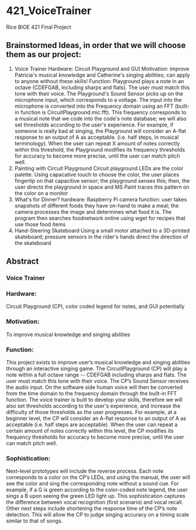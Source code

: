 # 421_VoiceTrainer
Rice BIOE 421 Final Project


## Brainstormed Ideas, in order that we will choose them as our project:

1. Voice Trainer
	Hardware: Circuit Playground and GUI
	Motivation: improve Patricia's musical knowledge and Catherine's singing abilities; can apply to anyone without these skills!
	Function: Playground plays a note in an octave (CDEFGAB, including sharps and flats). The user must match this tone with their voice. The Playground's Sound Sensor picks up on the microphone input, which corresponds to a voltage. The input into the microphone is converted into the Frequency domain using an FFT (built-in function is CircuitPlayground.mic.fft). This frequency corresponds to a musical note that we code into the code's note database; we will also set thresholds according to the user's experience. For example, if someone is really bad at singing, the Playground will consider an A-flat response to an output of A as acceptable. (i.e. half steps, in musical terminology). When the user can repeat X amount of notes correctly within this threshold, the Playground modifies its frequency thresholds for accuracy to become more precise, until the user can match pitch well. 
2. Painting with Circuit Playground
	Circuit playground LEDs are the color palette. Using capacative touch to choose the color, the user places fingertip on that capacitive sensor; the playground senses this; then, the user directs the playground in space and MS Paint traces this pattern on the color on a monitor
3. What's for Dinner?
	hardware: Raspberry Pi camera
	function: user takes snapshots of different foods they have on-hand to make a meal; the camera processes the image and determines what food it is. The program then searches foodnetwork online using wget for recipes that use those food items
4. Hand-Steering Skateboard
	Using a small motor attached to a 3D-printed skateboard; pressure sensors in the rider's hands direct the direction of the skateboard



## Abstract

### Voice Trainer

### Hardware:
Circuit Playground (CP), color coded legend for notes, and GUI potentially

### Motivation:
To improve musical knowledge and singing abilities

### Function:
This project exists to improve user’s musical knowledge and singing abilities through an interactive singing game. The CircuitPlayground (CP) will play a note within a full octave range -- CDEFGAB including sharps and flats. The user must match this tone with their voice. The CP’s Sound Sensor receives the audio input. On the software side human voice will then be converted from the time domain to the frequency domain through the built-in FFT function. 
The voice trainer is built to develop your skills, therefore we will also set thresholds according to the user's experience, and increase the difficulty of those thresholds as the user progresses. For example, at a beginner level, the CP will consider an A-flat response to an output of A as acceptable (i.e. half steps are acceptable). When the user can repeat a certain amount of notes correctly within this level, the CP modifies its frequency thresholds for accuracy to become more precise, until the user can match pitch well.


### Sophistication:
Next-level prototypes will include the reverse process. Each note corresponds to a color on the CP’s LEDs, and using the manual, the user will see the color and sing the corresponding note without a sound cue. For example, if a G is green according to the color-coded note legend, the user sings a B upon seeing the green LED light up. This sophistication captures the difference between vocal recognition (first scenario) and vocal recall. 
Other next steps include shortening the response time of the CP’s note detection.  This will allow the CP to judge singing accuracy on a timing scale similar to that of songs. 

